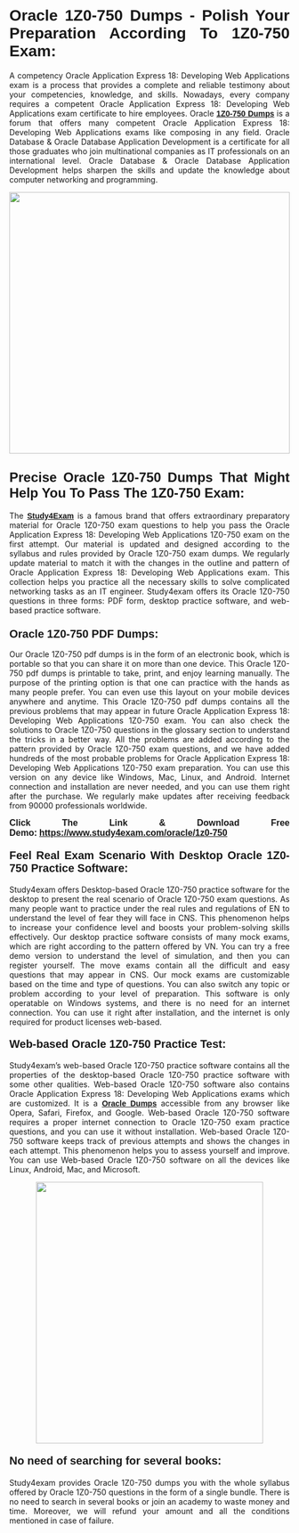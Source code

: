 <h1 style="text-align: justify;"><strong><span style="font-family:Lucida Sans Unicode,Lucida Grande,sans-serif;">Oracle 1Z0-750 Dumps - Polish Your Preparation According To 1Z0-750 Exam:</span></strong></h1>

<p style="text-align: justify;">A competency Oracle Application Express 18: Developing Web Applications exam is a process that provides a complete and reliable testimony about your competencies, knowledge, and skills. Nowadays, every company requires a competent Oracle Application Express 18: Developing Web Applications exam certificate to hire employees. Oracle <a href="https://www.study4exam.com/oracle/1z0-750-valid-dumps"><span style="font-family:Verdana,Geneva,sans-serif;"><strong>1Z0-750 Dumps</strong></span></a> is a forum that offers many competent Oracle Application Express 18: Developing Web Applications exams like composing in any field. Oracle Database & Oracle Database Application Development is a certificate for all those graduates who join multinational companies as IT professionals on an international level. Oracle Database & Oracle Database Application Development helps sharpen the skills and update the knowledge about computer networking and programming.</p>

<p style="text-align: justify;"><a href="https://www.study4exam.com/oracle/1z0-750"><img alt="" src="https://www.thequestionanswers.com/wp-content/uploads/2022/06/S4E-Cert-Exams-Questions-Banner.webp" style="width: 100%; height: 470px;" /></a></p>

<h2 style="text-align: justify;"><span style="font-family:Lucida Sans Unicode,Lucida Grande,sans-serif;"><strong><span style="font-size:24px;">Precise Oracle 1Z0-750 Dumps That Might Help You To Pass The 1Z0-750 Exam:</span></strong></span></h2>

<p style="text-align: justify;">The <a href="https://www.study4exam.com/"><span style="font-family:Lucida Sans Unicode,Lucida Grande,sans-serif;"><strong>Study4Exam</strong></span></a> is a famous brand that offers extraordinary preparatory material for Oracle 1Z0-750 exam questions to help you pass the Oracle Application Express 18: Developing Web Applications 1Z0-750 exam on the first attempt. Our material is updated and designed according to the syllabus and rules provided by Oracle 1Z0-750 exam dumps. We regularly update material to match it with the changes in the outline and pattern of Oracle Application Express 18: Developing Web Applications exam. This collection helps you practice all the necessary skills to solve complicated networking tasks as an IT engineer. Study4exam offers its Oracle 1Z0-750 questions in three forms: PDF form, desktop practice software, and web-based practice software. </p>

<h3 style="text-align: justify;"><strong><span style="font-size:20px;"><span style="font-family:Lucida Sans Unicode,Lucida Grande,sans-serif;">Oracle 1Z0-750 PDF Dumps:</span></span></strong></h3>

<p style="text-align: justify;">Our Oracle 1Z0-750 pdf dumps is in the form of an electronic book, which is portable so that you can share it on more than one device. This Oracle 1Z0-750 pdf dumps is printable to take, print, and enjoy learning manually. The purpose of the printing option is that one can practice with the hands as many people prefer. You can even use this layout on your mobile devices anywhere and anytime. This Oracle 1Z0-750 pdf dumps contains all the previous problems that may appear in future Oracle Application Express 18: Developing Web Applications 1Z0-750 exam. You can also check the solutions to Oracle 1Z0-750 questions in the glossary section to understand the tricks in a better way. All the problems are added according to the pattern provided by Oracle 1Z0-750 exam questions, and we have added hundreds of the most probable problems for Oracle Application Express 18: Developing Web Applications 1Z0-750 exam preparation. You can use this version on any device like Windows, Mac, Linux, and Android. Internet connection and installation are never needed, and you can use them right after the purchase. We regularly make updates after receiving feedback from 90000 professionals worldwide.</p>

<p style="text-align: justify;"><span style="font-family:Lucida Sans Unicode,Lucida Grande,sans-serif;"><strong><span style="font-size:16px;">Click The Link & Download Free Demo:</span></strong></span> <strong><span style="font-family:Lucida Sans Unicode,Lucida Grande,sans-serif;"><span style="font-size:16px;"><a href="https://www.study4exam.com/oracle/1z0-750">https://www.study4exam.com/oracle/1z0-750</a></span></span></strong></p>

<h4 style="text-align: justify;"><strong><span style="font-family:Lucida Sans Unicode,Lucida Grande,sans-serif;"><span style="font-size:20px;">Feel Real Exam Scenario With Desktop Oracle 1Z0-750 Practice Software:</span></span></strong></h4>

<p style="text-align: justify;">Study4exam offers Desktop-based Oracle 1Z0-750 practice software for the desktop to present the real scenario of Oracle 1Z0-750 exam questions. As many people want to practice under the real rules and regulations of EN to understand the level of fear they will face in CNS. This phenomenon helps to increase your confidence level and boosts your problem-solving skills effectively. Our desktop practice software consists of many mock exams, which are right according to the pattern offered by VN. You can try a free demo version to understand the level of simulation, and then you can register yourself. The move exams contain all the difficult and easy questions that may appear in CNS. Our mock exams are customizable based on the time and type of questions. You can also switch any topic or problem according to your level of preparation. This software is only operatable on Windows systems, and there is no need for an internet connection. You can use it right after installation, and the internet is only required for product licenses web-based. </p>

<h4 style="text-align: justify;"><span style="font-family:Lucida Sans Unicode,Lucida Grande,sans-serif;"><strong><span style="font-size:20px;">Web-based Oracle 1Z0-750 Practice Test:</span></strong></span></h4>

<p style="text-align: justify;">Study4exam’s web-based Oracle 1Z0-750 practice software contains all the properties of the desktop-based Oracle 1Z0-750 practice software with some other qualities. Web-based Oracle 1Z0-750 software also contains Oracle Application Express 18: Developing Web Applications exams which are customized. It is a <a href="https://www.study4exam.com/oracle-exams"><span style="font-family:Lucida Sans Unicode,Lucida Grande,sans-serif;"><strong>Oracle Dumps</strong></span></a> accessible from any browser like Opera, Safari, Firefox, and Google. Web-based Oracle 1Z0-750 software requires a proper internet connection to Oracle 1Z0-750 exam practice questions, and you can use it without installation. Web-based Oracle 1Z0-750 software keeps track of previous attempts and shows the changes in each attempt. This phenomenon helps you to assess yourself and improve. You can use Web-based Oracle 1Z0-750 software on all the devices like Linux, Android, Mac, and Microsoft.</p>

<p style="text-align: center;"><a href="https://www.study4exam.com/oracle/1z0-750"><img alt="" src="https://www.thequestionanswers.com/wp-content/uploads/2022/06/S4E-Cert-Exams-Questions-Discount-Banner.webp" style="width: 90%; height: 470px;" /></a></p>

<h4 style="text-align: justify;"><span style="font-family:Lucida Sans Unicode,Lucida Grande,sans-serif;"><strong><span style="font-size:20px;">No need of searching for several books:</span></strong></span></h4>

<p style="text-align: justify;">Study4exam provides Oracle 1Z0-750 dumps you with the whole syllabus offered by Oracle 1Z0-750 questions in the form of a single bundle. There is no need to search in several books or join an academy to waste money and time. Moreover, we will refund your amount and all the conditions mentioned in case of failure.</p>
